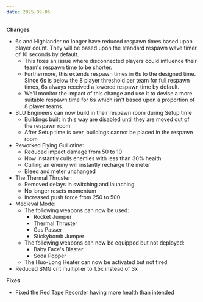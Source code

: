 ```yaml
---
date: 2025-09-06
---
```


**Changes**

* 6s and Highlander no longer have reduced respawn times based upon player count. They will be based upon the standard respawn wave timer of 10 seconds by default.
  * This fixes an issue where disconnected players could influence their team's respawn time to be shorter.
  * Furthermore, this extends respawn times in 6s to the designed time. Since 6s is below the 8 player threshold per team for full respawn times, 6s always received a lowered respawn time by default.
  * We'll monitor the impact of this change and use it to devise a more suitable respawn time for 6s which isn't based upon a proportion of 8 player teams.
* BLU Engineers can now build in their respawn room during Setup time
  * Buildings built in this way are disabled until they are moved out of the respawn room
  * After Setup time is over, buildings cannot be placed in the respawn room
* Reworked Flying Guillotine:
  * Reduced impact damage from 50 to 10
  * Now instantly culls enemies with less than 30% health
  * Culling an enemy will instantly recharge the meter
  * Bleed and meter unchanged
* The Thermal Thruster:
  * Removed delays in switching and launching
  * No longer resets momentum
  * Increased push force from 250 to 500
* Medieval Mode:
  * The following weapons can now be used:
    * Rocket Jumper
    * Thermal Thruster
    * Gas Passer
    * Stickybomb Jumper
  * The following weapons can now be equipped but not deployed:
    * Baby Face's Blaster
    * Soda Popper
  * The Huo-Long Heater can now be activated but not fired
* Reduced SMG crit multiplier to 1.5x instead of 3x

**Fixes**

* Fixed the Red Tape Recorder having more health than intended
